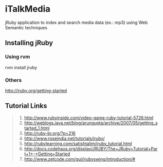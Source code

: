 iTalkMedia
==========

jRuby application to index and search media data (ex.: mp3) using Web Semantic techniques

## Installing jRuby

### Using rvm
rvm install jruby

### Others
http://jruby.org/getting-started

## Tutorial Links
>1. http://www.rubyinside.com/video-game-ruby-tutorial-5726.html
>2. http://weblogs.java.net/blog/arungupta/archive/2007/05/getting_started_1.html
>3. http://ruby-br.org/?p=216
>4. http://www.roseindia.net/tutorials/jruby/
>5. http://rubylearning.com/satishtalim/jruby_tutorial.html
>6. http://docs.codehaus.org/display/JRUBY/The+JRuby+Tutorial+Part+1+-+Getting+Started
>7. http://www.zetcode.com/gui/jrubyswing/introduction/#

